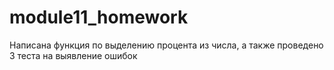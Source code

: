# module11_homework
Написана функция по выделению процента из числа, а также проведено 3 теста на выявление ошибок 
